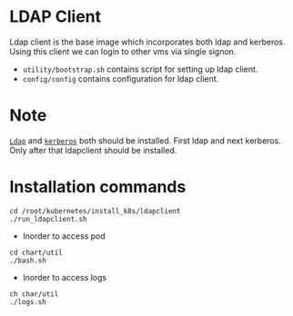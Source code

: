 # LDAP Client

Ldap client is the base image which incorporates both ldap and kerberos. Using this client we can
login to other vms via single signon.
- `utility/bootstrap.sh` contains script for setting up ldap client.
- `config/config` contains configuration for ldap client.

# Note
[`Ldap`](https://github.com/sumitmaji/kubernetes/tree/master/install_k8s/ldap) 
and [`kerberos`](https://github.com/sumitmaji/kubernetes/tree/master/install_k8s/kerberos) 
both should be installed. First ldap and next kerberos. Only after that ldapclient should be
installed.

# Installation commands

```console
cd /root/kubernetes/install_k8s/ldapclient
./run_ldapclient.sh
```

- Inorder to access pod
```console
cd chart/util
./bash.sh
```

- Inorder to access logs
```console
ch char/util
./logs.sh
```